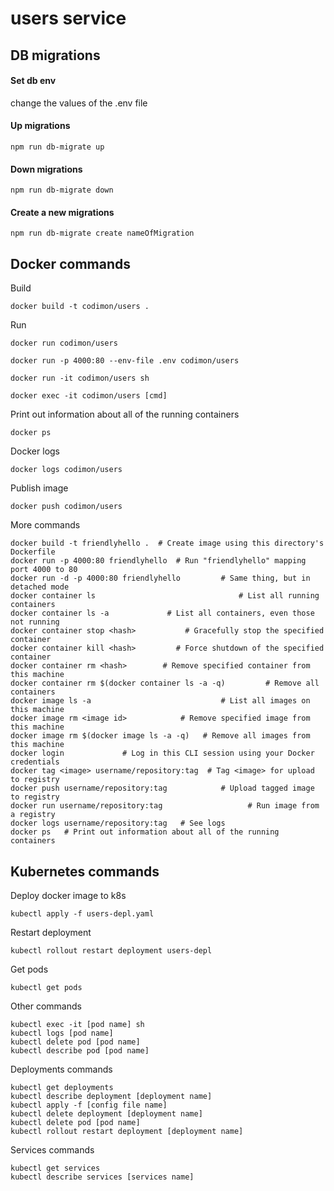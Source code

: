 # users service

## DB migrations
#### Set db env
change the values of the .env file

#### Up migrations
```
npm run db-migrate up
```

#### Down migrations
```
npm run db-migrate down
```

#### Create a new migrations
```
npm run db-migrate create nameOfMigration
```

## Docker commands

Build
```
docker build -t codimon/users .
```

Run
```
docker run codimon/users

docker run -p 4000:80 --env-file .env codimon/users

docker run -it codimon/users sh

docker exec -it codimon/users [cmd]
```

Print out information about all of the running containers
```
docker ps
```

Docker logs
```
docker logs codimon/users
```

Publish image
```
docker push codimon/users
```

More commands
```
docker build -t friendlyhello .  # Create image using this directory's Dockerfile
docker run -p 4000:80 friendlyhello  # Run "friendlyhello" mapping port 4000 to 80
docker run -d -p 4000:80 friendlyhello         # Same thing, but in detached mode
docker container ls                                # List all running containers
docker container ls -a             # List all containers, even those not running
docker container stop <hash>           # Gracefully stop the specified container
docker container kill <hash>         # Force shutdown of the specified container
docker container rm <hash>        # Remove specified container from this machine
docker container rm $(docker container ls -a -q)         # Remove all containers
docker image ls -a                             # List all images on this machine
docker image rm <image id>            # Remove specified image from this machine
docker image rm $(docker image ls -a -q)   # Remove all images from this machine
docker login             # Log in this CLI session using your Docker credentials
docker tag <image> username/repository:tag  # Tag <image> for upload to registry
docker push username/repository:tag            # Upload tagged image to registry
docker run username/repository:tag                   # Run image from a registry
docker logs username/repository:tag   # See logs
docker ps   # Print out information about all of the running containers
```

## Kubernetes commands

Deploy docker image to k8s
```
kubectl apply -f users-depl.yaml
```

Restart deployment
```
kubectl rollout restart deployment users-depl
```

Get pods
```
kubectl get pods
```

Other commands
```
kubectl exec -it [pod name] sh
kubectl logs [pod name]
kubectl delete pod [pod name]
kubectl describe pod [pod name]
```

Deployments commands
```
kubectl get deployments
kubectl describe deployment [deployment name]
kubectl apply -f [config file name]
kubectl delete deployment [deployment name]
kubectl delete pod [pod name]
kubectl rollout restart deployment [deployment name]
```

Services commands
```
kubectl get services
kubectl describe services [services name]
```